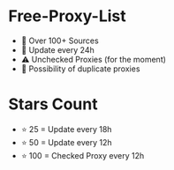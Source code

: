 # Free-Proxy-List
- 🌈 Over 100+ Sources
- 🍁 Update every 24h
- ⚠️ Unchecked Proxies (for the moment)
- 🚫 Possibility of duplicate proxies

# Stars Count
- ⭐ 25 = Update every 18h
- ⭐ 50 = Update every 12h
- ⭐ 100 = Checked Proxy every 12h

